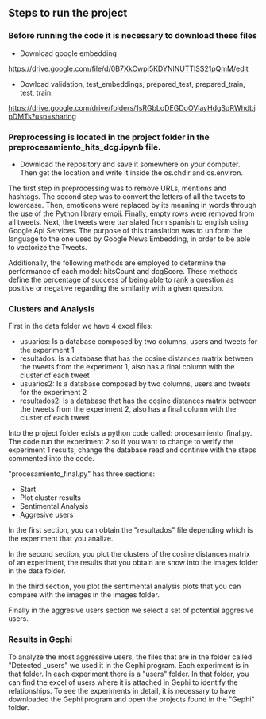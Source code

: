 ## Steps to run the project

### Before running the code it is necessary to download these files
- Download google embedding

https://drive.google.com/file/d/0B7XkCwpI5KDYNlNUTTlSS21pQmM/edit

- Dowload validation, test_embeddings, prepared_test, prepared_train, test, train. 

https://drive.google.com/drive/folders/1sRGbLqDEGDoOVlayHdgSqRWhdbjpDMTs?usp=sharing


### Preprocessing is located in the project folder in the preprocesamiento_hits_dcg.ipynb file.

- Download the repository and save it somewhere on your computer. Then get the location and write it inside the os.chdir and os.environ.

The first step in preprocessing was to remove URLs, mentions and hashtags. The second step was to convert the letters of all the tweets to lowercase. Then, emoticons were replaced by its meaning in words through the use of the Python library emoji. Finally, empty rows were removed from all tweets. Next, the tweets were translated from spanish to english using Google Api Services. The purpose of this translation was to uniform the language to the one used by Google News Embedding, in order to be able to vectorize the Tweets.

Additionally, the following methods are employed to determine the performance of each model: hitsCount and dcgScore. These methods define the percentage of success of being able to rank a question as positive or negative regarding the similarity with a given question.

### Clusters and Analysis

First in the data folder we have 4 excel files:
- usuarios: Is a database composed by two columns, users and tweets for the experiment 1
- resultados: Is a database that has the cosine distances matrix between the tweets from the experiment 1, also has a final column with the cluster of each tweet
- usuarios2: Is a database composed by two columns, users and tweets for the experiment 2
- resultados2: Is a database that has the cosine distances matrix between the tweets from the experiment 2, also has a final column with the cluster of each tweet


Into the project folder exists a python code called: procesamiento_final.py. The code run the experiment 2 so if you want to change to verify the experiment 1 results, change the database read and continue with the steps commented into the code.

"procesamiento_final.py" has three sections:
- Start
- Plot cluster results
- Sentimental Analysis
- Aggresive users

In the first section, you can obtain the "resultados" file depending which is the experiment that you analize.

In the second section, you plot the clusters of the cosine distances matrix of an experiment, the results that you obtain are show into the images folder in the data folder.

In the third section, you plot the sentimental analysis plots that you can compare with the images in the images folder.

Finally in the aggresive users section we select a set of potential aggresive users.

### Results in Gephi

To analyze the most aggressive users, the files that are in the folder called "Detected _users" we used it in the Gephi program. Each experiment is in that folder. In each experiment there is a "users" folder. In that folder, you can find the excel of users where it is attached in Gephi to identify the relationships.
To see the experiments in detail, it is necessary to have downloaded the Gephi program and open the projects found in the "Gephi" folder.


